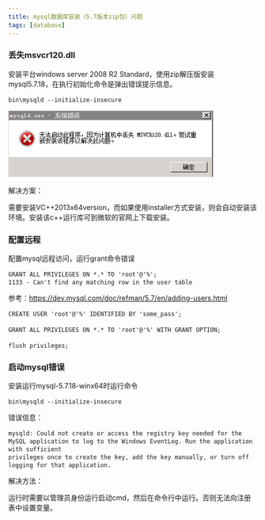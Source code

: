 ```yaml
---
title: mysql数据库安装（5.7版本zip包）问题
tags: [database]
---
```


### 丢失msvcr120.dll

安装平台windows server 2008 R2 Standard，使用zip解压版安装mysql5.7.18，在执行初始化命令是弹出错误提示信息。

```
bin\mysqld --initialize-insecure
```

![](/images/database/mysql/install/msvcr120dlllost.png)

解决方案：

需要安装VC++2013x64version，而如果使用installer方式安装，则会自动安装该环境。安装该c++运行库可到微软的官网上下载安装。

### 配置远程

配置mysql远程访问，运行grant命令错误

```
GRANT ALL PRIVILEGES ON *.* TO 'root'@'%';
1133 - Can't find any matching row in the user table
```

参考：https://dev.mysql.com/doc/refman/5.7/en/adding-users.html

```
CREATE USER 'root'@'%' IDENTIFIED BY 'some_pass';

GRANT ALL PRIVILEGES ON *.* TO 'root'@'%' WITH GRANT OPTION;

flush privileges;
```

### 启动mysql错误

安装运行mysql-5.7.18-winx64时运行命令

```
bin\mysqld --initialize-insecure
```

错误信息：

```
mysqld: Could not create or access the registry key needed for the MySQL application to log to the Windows EventLog. Run the application with sufficient
privileges once to create the key, add the key manually, or turn off
logging for that application.
```

解决方法：

运行时需要以管理员身份运行启动cmd，然后在命令行中运行。否则无法向注册表中设置变量。